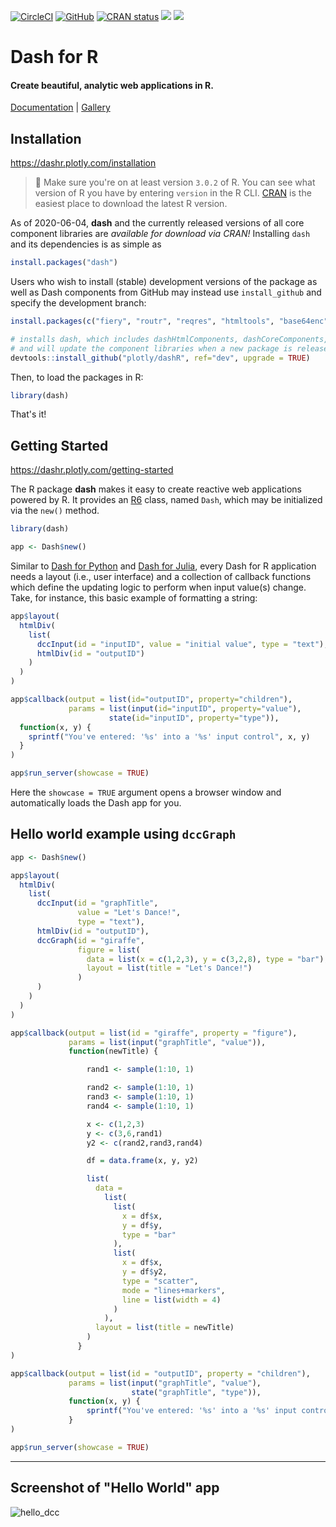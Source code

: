 [![CircleCI](https://circleci.com/gh/plotly/dashR/tree/master.svg?style=svg)](https://circleci.com/gh/plotly/dashR/tree/master)
[![GitHub](https://img.shields.io/github/license/plotly/dashR.svg?color=dark-green)](https://github.com/plotly/dashR/blob/master/LICENSE)
[![CRAN status](https://www.r-pkg.org/badges/version-ago/dash)](https://cran.r-project.org/web/packages/dash/index.html)
[![](http://cranlogs.r-pkg.org/badges/grand-total/dash)](https://cran.r-project.org/package=dash)
[![](https://cranlogs.r-pkg.org/badges/dash)](https://cran.r-project.org/package=dash)

# Dash for R

#### Create beautiful, analytic web applications in R.

[Documentation](https://dashr.plotly.com/) | [Gallery](https://dash-gallery.plotly.host/Portal/)

## Installation

<https://dashr.plotly.com/installation>

> 🛑 Make sure you're on at least version `3.0.2` of R. You can see what version of R you have by entering `version` in the R CLI. [CRAN](https://cran.r-project.org/bin/) is the easiest place to download the latest R version.

As of 2020-06-04, **dash** and the currently released versions of all core component libraries are _available for download via CRAN!_ Installing `dash` and its dependencies is as simple as

```r
install.packages("dash")
```

Users who wish to install (stable) development versions of the package as well as Dash components from GitHub may instead use `install_github` and specify the development branch:

```r
install.packages(c("fiery", "routr", "reqres", "htmltools", "base64enc", "plotly", "mime", "crayon", "devtools"))

# installs dash, which includes dashHtmlComponents, dashCoreComponents, and dashTable
# and will update the component libraries when a new package is released
devtools::install_github("plotly/dashR", ref="dev", upgrade = TRUE)
```

Then, to load the packages in R:

```r
library(dash)
```

That's it!

## Getting Started

<https://dashr.plotly.com/getting-started>

The R package **dash** makes it easy to create reactive web applications powered by R. It provides an [R6](https://cran.r-project.org/web/packages/R6/index.html) class, named `Dash`, which may be initialized via the `new()` method.

```r
library(dash)

app <- Dash$new()
```

Similar to [Dash for Python](https://github.com/plotly/dash) and [Dash for Julia](https://github.com/plotly/Dash.jl), every Dash for R application needs a layout (i.e., user interface) and a collection of callback functions which define the updating logic to perform when input value(s) change. Take, for instance, this basic example of formatting a string:

```r
app$layout(
  htmlDiv(
    list(
      dccInput(id = "inputID", value = "initial value", type = "text"),
      htmlDiv(id = "outputID")
    )
  )
)

app$callback(output = list(id="outputID", property="children"),
             params = list(input(id="inputID", property="value"),
                      state(id="inputID", property="type")),
  function(x, y) {
    sprintf("You've entered: '%s' into a '%s' input control", x, y)
  }
)

app$run_server(showcase = TRUE)
```

Here the `showcase = TRUE` argument opens a browser window and automatically loads the Dash app for you.

## Hello world example using `dccGraph`

```r
app <- Dash$new()

app$layout(
  htmlDiv(
    list(
      dccInput(id = "graphTitle",
               value = "Let's Dance!",
               type = "text"),
      htmlDiv(id = "outputID"),
      dccGraph(id = "giraffe",
               figure = list(
                 data = list(x = c(1,2,3), y = c(3,2,8), type = "bar"),
                 layout = list(title = "Let's Dance!")
               )
      )
    )
  )
)

app$callback(output = list(id = "giraffe", property = "figure"),
             params = list(input("graphTitle", "value")),
             function(newTitle) {

                 rand1 <- sample(1:10, 1)

                 rand2 <- sample(1:10, 1)
                 rand3 <- sample(1:10, 1)
                 rand4 <- sample(1:10, 1)

                 x <- c(1,2,3)
                 y <- c(3,6,rand1)
                 y2 <- c(rand2,rand3,rand4)

                 df = data.frame(x, y, y2)

                 list(
                   data =
                     list(
                       list(
                         x = df$x,
                         y = df$y,
                         type = "bar"
                       ),
                       list(
                         x = df$x,
                         y = df$y2,
                         type = "scatter",
                         mode = "lines+markers",
                         line = list(width = 4)
                       )
                     ),
                   layout = list(title = newTitle)
                 )
               }
)

app$callback(output = list(id = "outputID", property = "children"),
             params = list(input("graphTitle", "value"),
                           state("graphTitle", "type")),
             function(x, y) {
                 sprintf("You've entered: '%s' into a '%s' input control", x, y)
             }
)

app$run_server(showcase = TRUE)
```

---

## Screenshot of "Hello World" app

![hello_dcc](https://user-images.githubusercontent.com/9809798/55428329-df18be80-5556-11e9-8d21-c55250621cd6.gif)
